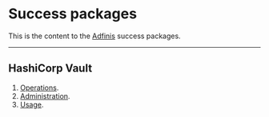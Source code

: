 # Success packages

This is the content to the [Adfinis](https://adfinis.com/) success packages.

---

## HashiCorp Vault

1. [Operations](/hashicorp-vault-operations).
2. [Administration](/hashicorp-vault-administration).
3. [Usage](/hashicorp-vault-usage).

